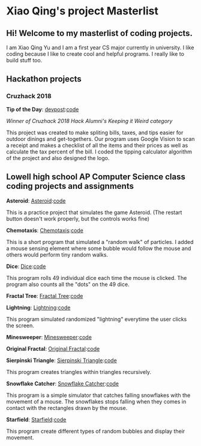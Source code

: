 # Xiao Qing's project Masterlist

## Hi! Welcome to my masterlist of coding projects.
I am Xiao Qing Yu and I am a first year CS major currently in university. I like coding because I like to create cool and helpful programs. I really like to build stuff too.

## Hackathon projects

### Cruzhack 2018

**Tip of the Day**: [devpost](https://devpost.com/software/tip-of-the-day):[code](https://github.com/Xyuubao/Tip-Of-the-Day)

_Winner of Cruzhack 2018 Hack Alumni's Keeping it Weird category_

This project was created to make spliting bills, taxes, and tips easier for outdoor dinings and get-togethers. Our program uses Google Vision to scan a receipt and makes a checklist of all the items and their prices as well as calculate the tax percent of the bill. I coded the tipping calculator algorithm of the project and also designed the logo.


## Lowell high school AP Computer Science class coding projects and assignments

**Asteroid**: [Asteroid](http://xyuubao.github.io/AsteroidsGame/):[code](https://github.com/Xyuubao/AsteroidsGame)

This is a practice project that simulates the game Asteroid. (The restart button doesn't work properly, but the controls works fine)

**Chemotaxis**: [Chemotaxis](http://xyuubao.github.io/Chemotaxis/):[code](https://github.com/Xyuubao/Chemotaxis)

This is a short program that simulated a "random walk" of particles. I added a mouse sensing element where some bubble would follow the mouse and others would perform tiny random walks. 

**Dice**: [Dice](http://xyuubao.github.io/Dice/):[code](https://github.com/Xyuubao/Dice)

This program rolls 49 individual dice each time the mouse is clicked. The program also counts all the "dots" on the 49 dice.

**Fractal Tree**: [Fractal Tree](http://xyuubao.github.io/FractalTree/):[code](https://github.com/Xyuubao/FractalTree)

**Lightning**:  [Lightning](http://xyuubao.github.io/Lightning/):[code](https://github.com/Xyuubao/Lightning)

This program simulated randomized "lightning" everytime the user clicks the screen. 

**Minesweeper**: [Minesweeper](http://xyuubao.github.io/Minesweeper/):[code](https://github.com/Xyuubao/Minesweeper)

**Original Fractal**: [Original Fractal](http://xyuubao.github.io/OriginalFractal/):[code](https://github.com/Xyuubao/OriginalFractal)

**Sierpinski Triangle**: [Sierpinski Triangle](http://xyuubao.github.io/SierpinskiTriangle/):[code](https://github.com/Xyuubao/SierpinskiTriangle)

This program creates triangles within triangles recursively.

**Snowflake Catcher**: [Snowflake Catcher](http://xyuubao.github.io/SnowflakeCatcher/):[code](https://github.com/Xyuubao/SnowflakeCatcher)

This program is a simple simulator that catches falling snowflakes with the movement of a mouse. The snowflakes stops falling when they comes in contact with the rectangles drawn by the mouse. 

**Starfield**: [Starfield](http://xyuubao.github.io/Starfield/):[code](https://github.com/Xyuubao/Starfield)

This program create different types of random bubbles and display their movement.




















